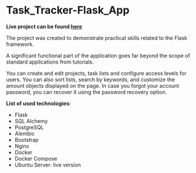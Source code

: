 # Task_Tracker-Flask_App

**Live project can be found [here](http://flask-task.tw1.su:5000/)**

The project was created to demonstrate practical skills related to the Flask framework.

A significant functional part of the application goes far beyond the scope of standard applications from tutorials.

You can create and edit projects, task lists and configure access levels for users. You can also sort lists, search by keywords, and customize the amount objects displayed on the page.
In case you forgot your account password, you can recover it using the password recovery option.

**List of used technologies:**
- Flask
- SQL Alchemy
- PostgreSQL
- Alembic
- Bootstrap
- Nginx
- Docker
- Docker Compose
- Ubuntu Server: live version
